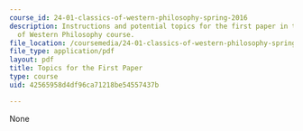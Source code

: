 ```yaml
---
course_id: 24-01-classics-of-western-philosophy-spring-2016
description: Instructions and potential topics for the first paper in the Classics
  of Western Philosophy course.
file_location: /coursemedia/24-01-classics-of-western-philosophy-spring-2016/42565958d4df96ca71218be54557437b_MIT24_01S16_Paper1.pdf
file_type: application/pdf
layout: pdf
title: Topics for the First Paper
type: course
uid: 42565958d4df96ca71218be54557437b

---
```

None